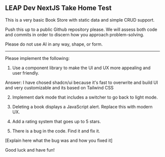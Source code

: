 ## LEAP Dev NextJS Take Home Test

This is a very basic Book Store with static data and simple CRUD support.

Push this up to a public Github repository please. We will assess both code and commits in order to discern how you approach problem-solving.

Please do not use AI in any way, shape, or form.

---

Please implement the following:

1. Use a component library to make the UI and UX more appealing and user friendly.

Answer: I have chosed shadcn/ui because it's fast to overwrite and build UI and very customizable and its based on Tailwind CSS

2. Implement dark mode that includes a switcher to go back to light mode.

3. Deleting a book displays a JavaScript alert. Replace this with modern UX.

4. Add a rating system that goes up to 5 stars.

5. There is a bug in the code. Find it and fix it.

[Explain here what the bug was and how you fixed it]

Good luck and have fun!
